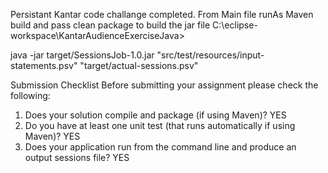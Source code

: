 Persistant Kantar code challange completed.
From Main file runAs Maven build and pass clean package to build the jar file
C:\eclipse-workspace\KantarAudienceExerciseJava>

java -jar target/SessionsJob-1.0.jar "src/test/resources/input-statements.psv" "target/actual-sessions.psv"

Submission Checklist
Before submitting your assignment please check the following:
1.	Does your solution compile and package (if using Maven)? YES
2.	Do you have at least one unit test (that runs automatically if using Maven)? YES
3.	Does your application run from the command line and produce an output sessions file? YES
